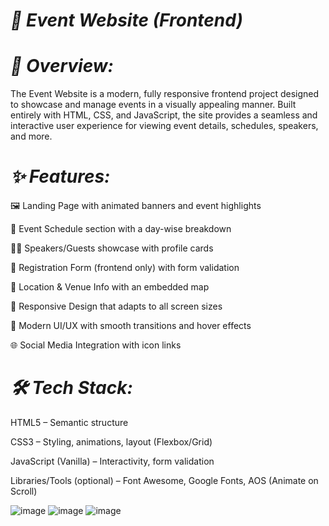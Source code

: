 # _🎉 Event Website (Frontend)_

# _🚀 Overview:_

The Event Website is a modern, fully responsive frontend project designed to showcase and manage events in a visually appealing manner. Built entirely with HTML, CSS, and JavaScript, the site provides a seamless and interactive user experience for viewing event details, schedules, speakers, and more.

# _✨ Features:_

🖼️ Landing Page with animated banners and event highlights

📅 Event Schedule section with a day-wise breakdown

🧑‍💼 Speakers/Guests showcase with profile cards

📝 Registration Form (frontend only) with form validation

📍 Location & Venue Info with an embedded map

📱 Responsive Design that adapts to all screen sizes

🎨 Modern UI/UX with smooth transitions and hover effects

🌐 Social Media Integration with icon links

# _🛠️ Tech Stack:_

HTML5 – Semantic structure

CSS3 – Styling, animations, layout (Flexbox/Grid)

JavaScript (Vanilla) – Interactivity, form validation

Libraries/Tools (optional) – Font Awesome, Google Fonts, AOS (Animate on Scroll)

![image](https://github.com/user-attachments/assets/90e85eb6-9725-48b1-ac69-4fa6d555d42a)
![image](https://github.com/user-attachments/assets/f3567c05-8271-4fc8-a181-d3aaf1e0866a)
![image](https://github.com/user-attachments/assets/343144c5-f71a-4a02-9605-c2e01b2d7775)
